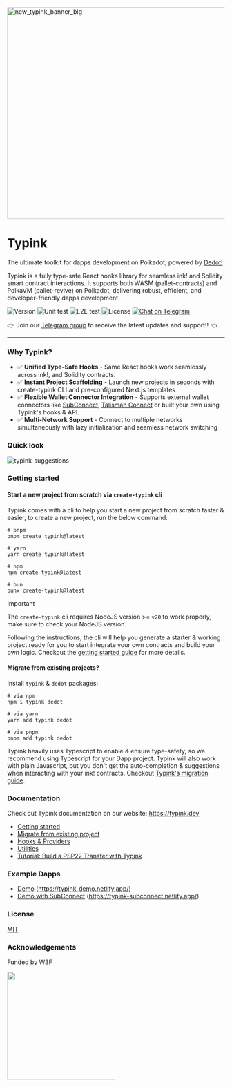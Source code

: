 <img width="1991" height="491" alt="new_typink_banner_big" src="https://github.com/user-attachments/assets/e977b90e-f2f6-4cf3-8224-ace7825ae4cf" />


# Typink

The ultimate toolkit for dapps development on Polkadot, powered by [Dedot!](https://github.com/dedotdev/dedot)

Typink is a fully type-safe React hooks library for seamless ink! and Solidity smart contract interactions. It supports both WASM (pallet-contracts) and PolkaVM (pallet-revive) on Polkadot, delivering robust, efficient, and developer-friendly dapps development.

![Version][ico-version]
![Unit test][ico-unit-test]
![E2E test][ico-e2e-test]
![License][ico-license]
[![Chat on Telegram][ico-telegram]][link-telegram]

[ico-telegram]: https://img.shields.io/badge/Dedot-2CA5E0.svg?style=flat-square&logo=telegram&label=Telegram
[ico-unit-test]: https://img.shields.io/github/actions/workflow/status/dedotdev/typink/run-tests.yml?label=unit%20tests&style=flat-square
[ico-e2e-test]: https://img.shields.io/github/actions/workflow/status/dedotdev/typink/zombienet-tests.yml?label=e2e%20tests&style=flat-square
[ico-version]: https://img.shields.io/github/package-json/v/dedotdev/typink?filename=packages%2Ftypink%2Fpackage.json&style=flat-square
[ico-license]: https://img.shields.io/github/license/dedotdev/typink?style=flat-square
[link-telegram]: https://t.me/JoinDedot

👉 Join our [Telegram group](https://t.me/JoinDedot) to receive the latest updates and support!! 👈


---

### Why Typink?
- ✅ **Unified Type-Safe Hooks** - Same React hooks work seamlessly across ink!, and Solidity contracts.
- ✅ **Instant Project Scaffolding** - Launch new projects in seconds with create-typink CLI and pre-configured Next.js templates
- ✅ **Flexible Wallet Connector Integration** - Supports external wallet connectors like [SubConnect](https://github.com/Koniverse/SubConnect-v2), [Talisman Connect](https://github.com/TalismanSociety/talisman-connect) or built your own using Typink's hooks & API.
- ✅ **Multi-Network Support** - Connect to multiple networks simultaneously with lazy initialization and seamless network switching

### Quick look

![typink-suggestions](https://github.com/user-attachments/assets/6a9f623a-ef77-459a-9854-6ec026a67042)


### Getting started

#### Start a new project from scratch via `create-typink` cli
Typink comes with a cli to help you start a new project from scratch faster & easier, to create a new project, run the below command:

```shell
# pnpm
pnpm create typink@latest

# yarn
yarn create typink@latest

# npm
npm create typink@latest

# bun
bunx create-typink@latest
```

> [!IMPORTANT]
> The `create-typink` cli requires NodeJS version >= `v20` to work properly, make sure to check your NodeJS version.

Following the instructions, the cli will help you generate a starter & working project ready for you to start integrate your own contracts and build your own logic. Checkout the [getting started guide](https://docs.dedot.dev/typink/getting-started/start-a-new-dapp) for more details.


#### Migrate from existing projects?

Install `typink` & `dedot` packages:

```shell
# via npm
npm i typink dedot

# via yarn
yarn add typink dedot

# via pnpm
pnpm add typink dedot
```

Typink heavily uses Typescript to enable & ensure type-safety, so we recommend using Typescript for your Dapp project. Typink will also work with plain Javascript, but you don't get the auto-completion & suggestions when interacting with your ink! contracts. Checkout [Typink's migration guide](https://docs.dedot.dev/typink/getting-started/migrate-from-existing-dapp).

### Documentation
Check out Typink documentation on our website: https://typink.dev
- [Getting started](https://docs.dedot.dev/typink/getting-started/start-a-new-dapp)
- [Migrate from existing project](https://docs.dedot.dev/typink/getting-started/migrate-from-existing-dapp)
- [Hooks & Providers](https://docs.dedot.dev/typink/hooks-and-providers)
- [Utilities](https://docs.dedot.dev/typink/utilities)
- [Tutorial: Build a PSP22 Transfer with Typink](https://docs.dedot.dev/help-and-faq/tutorials/develop-ink-dapp-using-typink)


### Example Dapps

- [Demo](https://github.com/dedotdev/typink/tree/main/examples/demo-inkv5) (https://typink-demo.netlify.app/)
- [Demo with SubConnect](https://github.com/dedotdev/typink/tree/main/examples/demo-subconnect) (https://typink-subconnect.netlify.app/)

### License

[MIT](https://github.com/dedotdev/typink/blob/main/LICENSE)

### Acknowledgements

Funded by W3F

<p align="left">
  <img width="250" src="https://user-images.githubusercontent.com/6867026/227230786-0796214a-3e3f-42af-94e9-d4122c730b62.png">
</p>
